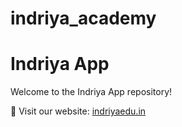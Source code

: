# indriya_academy

# Indriya App

Welcome to the Indriya App repository!

🔗 Visit our website: [indriyaedu.in](https://indriyaedu.in)

